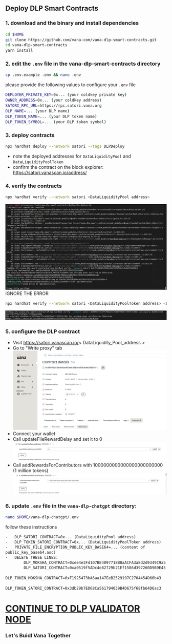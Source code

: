 ## Deploy DLP Smart Contracts

### 1. download and the binary and install dependencies

```bash
cd $HOME
git clone https://github.com/vana-com/vana-dlp-smart-contracts.git
cd vana-dlp-smart-contracts
yarn install
```

### 2. edit the `.env` file in the vana-dlp-smart-contracts directory

```bash
cp .env.example .env && nano .env
```

please provide the following values to configure your `.env` file

```bash
DEPLOYER_PRIVATE_KEY=0x... (your coldkey private key)
OWNER_ADDRESS=0x... (your coldkey address)
SATORI_RPC_URL=https://rpc.satori.vana.org
DLP_NAME=... (your DLP name)
DLP_TOKEN_NAME=... (your DLP token name)
DLP_TOKEN_SYMBOL=... (your DLP token symbol)
```

### 3. deploy contracts

```bash
npx hardhat deploy --network satori --tags DLPDeploy
```

- note the deployed addresses for `DataLiquidityPool` and `DataLiquidityPoolToken`
- confirm the contract on the block explorer: https://satori.vanascan.io/address/<DataLiquidityPool>

### 4. verify the contracts

```bash
npx hardhat verify --network satori <DataLiquidityPool address>
```

![alt text](resources/image-7.png)
IGNORE THE ERROR

```bash
npx hardhat verify --network satori <DataLiquidityPoolToken address> <DLP_TOKEN_NAME> <DLP_TOKEN_SYMBOL> <OWNER_ADDRESS>
```

![alt text](resources/image-6.png)

### 5. configure the DLP contract

- Visit https://satori.vanascan.io/< DataLiquidity_Pool_address >
- Go to "Write proxy" tab
  ![alt text](resources/image-2.png)
- Connect your wallet
- Call updateFileRewardDelay and set it to 0
  ![alt text](resources/image-4.png)
- Call addRewardsForContributors with 1000000000000000000000000 (1 million tokens)
  ![alt text](resources/image-3.png)

### 6. update `.env` file in the `vana-dlp-chatgpt` directory:

```bash
nano $HOME/vana-dlp-chatgpt/.env
```

follow these instructions

```
-   DLP_SATORI_CONTRACT=0x... (DataLiquidityPool address)
-   DLP_TOKEN_SATORI_CONTRACT=0x... (DataLiquidityPoolToken address)
-   PRIVATE_FILE_ENCRYPTION_PUBLIC_KEY_BASE64=... (content of public_key_base64.asc)
-   DELETE THESE LINES:
        DLP_MOKSHA_CONTRACT=0xee4e3Fd107BE4097718B8aACFA3a8d2d9349C9a5
        DLP_SATORI_CONTRACT=0xa0519f5ADc4e82729b21Ef1586d397260D9B9E45
        DLP_TOKEN_MOKSHA_CONTRACT=0xF1925473bA6aa147EeB2529197C2704454D66b43
        DLP_TOKEN_SATORI_CONTRACT=0x3db29b7ED68Ca561794039B4D675f68fb64D6ac3
```

# [CONTINUE TO DLP VALIDATOR NODE](https://github.com/hubofvalley/Testnet-Guides/blob/main/Vana/DLP-validator-node.md)

### Let's Buidl Vana Together
